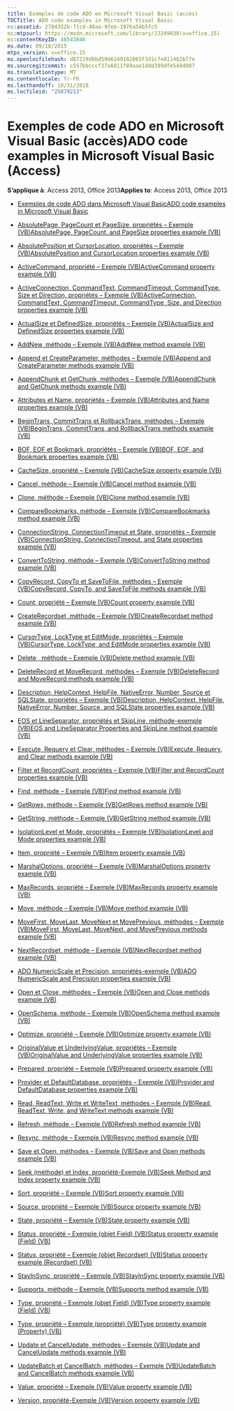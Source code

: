 ```yaml
---
title: Exemples de code ADO en Microsoft Visual Basic (accès)
TOCTitle: ADO code examples in Microsoft Visual Basic
ms:assetid: 2784352b-71cd-40aa-9feb-1976a54b5fc5
ms:mtpsurl: https://msdn.microsoft.com/library/JJ249038(v=office.15)
ms:contentKeyID: 48543840
ms.date: 09/18/2015
mtps_version: v=office.15
ms.openlocfilehash: d87229d6bd5946149102065f3d1cfe811482b77e
ms.sourcegitcommit: c557bbcccf37a6011f89aae1ddd399dfe549d087
ms.translationtype: MT
ms.contentlocale: fr-FR
ms.lasthandoff: 10/31/2018
ms.locfileid: "25879213"
---
```

# <a name="ado-code-examples-in-microsoft-visual-basic-access"></a><span data-ttu-id="d1ef7-102">Exemples de code ADO en Microsoft Visual Basic (accès)</span><span class="sxs-lookup"><span data-stu-id="d1ef7-102">ADO code examples in Microsoft Visual Basic (Access)</span></span>

<span data-ttu-id="d1ef7-103">**S’applique à**: Access 2013, Office 2013</span><span class="sxs-lookup"><span data-stu-id="d1ef7-103">**Applies to**: Access 2013, Office 2013</span></span>


  - [<span data-ttu-id="d1ef7-104">Exemples de code ADO dans Microsoft Visual Basic</span><span class="sxs-lookup"><span data-stu-id="d1ef7-104">ADO code examples in Microsoft Visual Basic</span></span>](ado-code-examples-in-microsoft-visual-basic.md)

  - [<span data-ttu-id="d1ef7-105">AbsolutePage, PageCount et PageSize, propriétés – Exemple (VB)</span><span class="sxs-lookup"><span data-stu-id="d1ef7-105">AbsolutePage, PageCount, and PageSize properties example (VB)</span></span>](absolutepage-pagecount-and-pagesize-properties-example-vb.md)

  - [<span data-ttu-id="d1ef7-106">AbsolutePosition et CursorLocation, propriétés – Exemple (VB)</span><span class="sxs-lookup"><span data-stu-id="d1ef7-106">AbsolutePosition and CursorLocation properties example (VB)</span></span>](absoluteposition-and-cursorlocation-properties-example-vb.md)

  - [<span data-ttu-id="d1ef7-107">ActiveCommand, propriété – Exemple (VB)</span><span class="sxs-lookup"><span data-stu-id="d1ef7-107">ActiveCommand property example (VB)</span></span>](activecommand-property-example-vb.md)

  - [<span data-ttu-id="d1ef7-108">ActiveConnection, CommandText, CommandTimeout, CommandType, Size et Direction, propriétés – Exemple (VB)</span><span class="sxs-lookup"><span data-stu-id="d1ef7-108">ActiveConnection, CommandText, CommandTimeout, CommandType, Size, and Direction properties example (VB)</span></span>](activeconnection-commandtext-commandtimeout-commandtype-size-and-direction-properties-example-vb.md)

  - [<span data-ttu-id="d1ef7-109">ActualSize et DefinedSize, propriétés – Exemple (VB)</span><span class="sxs-lookup"><span data-stu-id="d1ef7-109">ActualSize and DefinedSize properties example (VB)</span></span>](actualsize-and-definedsize-properties-example-vb.md)

  - [<span data-ttu-id="d1ef7-110">AddNew, méthode – Exemple (VB)</span><span class="sxs-lookup"><span data-stu-id="d1ef7-110">AddNew method example (VB)</span></span>](addnew-method-example-vb.md)

  - [<span data-ttu-id="d1ef7-111">Append et CreateParameter, méthodes – Exemple (VB)</span><span class="sxs-lookup"><span data-stu-id="d1ef7-111">Append and CreateParameter methods example (VB)</span></span>](append-and-createparameter-methods-example-vb.md)

  - [<span data-ttu-id="d1ef7-112">AppendChunk et GetChunk, méthodes – Exemple (VB)</span><span class="sxs-lookup"><span data-stu-id="d1ef7-112">AppendChunk and GetChunk methods example (VB)</span></span>](appendchunk-and-getchunk-methods-example-vb.md)

  - [<span data-ttu-id="d1ef7-113">Attributes et Name, propriétés – Exemple (VB)</span><span class="sxs-lookup"><span data-stu-id="d1ef7-113">Attributes and Name properties example (VB)</span></span>](attributes-and-name-properties-example-vb.md)

  - [<span data-ttu-id="d1ef7-114">BeginTrans, CommitTrans et RollbackTrans, méthodes – Exemple (VB)</span><span class="sxs-lookup"><span data-stu-id="d1ef7-114">BeginTrans, CommitTrans, and RollbackTrans methods example (VB)</span></span>](begintrans-committrans-and-rollbacktrans-methods-example-vb.md)

  - [<span data-ttu-id="d1ef7-115">BOF, EOF et Bookmark, propriétés – Exemple (VB)</span><span class="sxs-lookup"><span data-stu-id="d1ef7-115">BOF, EOF, and Bookmark properties example (VB)</span></span>](bof-eof-and-bookmark-properties-example-vb.md)

  - [<span data-ttu-id="d1ef7-116">CacheSize, propriété – Exemple (VB)</span><span class="sxs-lookup"><span data-stu-id="d1ef7-116">CacheSize property example (VB)</span></span>](cachesize-property-example-vb.md)

  - [<span data-ttu-id="d1ef7-117">Cancel, méthode – Exemple (VB)</span><span class="sxs-lookup"><span data-stu-id="d1ef7-117">Cancel method example (VB)</span></span>](cancel-method-example-vb.md)

  - [<span data-ttu-id="d1ef7-118">Clone, méthode – Exemple (VB)</span><span class="sxs-lookup"><span data-stu-id="d1ef7-118">Clone method example (VB)</span></span>](clone-method-example-vb.md)

  - [<span data-ttu-id="d1ef7-119">CompareBookmarks, méthode – Exemple (VB)</span><span class="sxs-lookup"><span data-stu-id="d1ef7-119">CompareBookmarks method example (VB)</span></span>](comparebookmarks-method-example-vb.md)

  - [<span data-ttu-id="d1ef7-120">ConnectionString, ConnectionTimeout et State, propriétés – Exemple (VB)</span><span class="sxs-lookup"><span data-stu-id="d1ef7-120">ConnectionString, ConnectionTimeout, and State properties example (VB)</span></span>](connectionstring-connectiontimeout-and-state-properties-example-vb.md)

  - [<span data-ttu-id="d1ef7-121">ConvertToString, méthode – Exemple (VB)</span><span class="sxs-lookup"><span data-stu-id="d1ef7-121">ConvertToString method example (VB)</span></span>](converttostring-method-example-vb.md)

  - [<span data-ttu-id="d1ef7-122">CopyRecord, CopyTo et SaveToFile, méthodes – Exemple (VB)</span><span class="sxs-lookup"><span data-stu-id="d1ef7-122">CopyRecord, CopyTo, and SaveToFile methods example (VB)</span></span>](copyrecord-copyto-and-savetofile-methods-example-vb.md)

  - [<span data-ttu-id="d1ef7-123">Count, propriété – Exemple (VB)</span><span class="sxs-lookup"><span data-stu-id="d1ef7-123">Count property example (VB)</span></span>](count-property-example-vb.md)

  - [<span data-ttu-id="d1ef7-124">CreateRecordset, méthode – Exemple (VB)</span><span class="sxs-lookup"><span data-stu-id="d1ef7-124">CreateRecordset method example (VB)</span></span>](createrecordset-method-example-vb.md)

  - [<span data-ttu-id="d1ef7-125">CursorType, LockType et EditMode, propriétés – Exemple (VB)</span><span class="sxs-lookup"><span data-stu-id="d1ef7-125">CursorType, LockType, and EditMode properties example (VB)</span></span>](cursortype-locktype-and-editmode-properties-example-vb.md)

  - [<span data-ttu-id="d1ef7-126">Delete , méthode – Exemple (VB)</span><span class="sxs-lookup"><span data-stu-id="d1ef7-126">Delete method example (VB)</span></span>](delete-method-example-vb.md)

  - [<span data-ttu-id="d1ef7-127">DeleteRecord et MoveRecord, méthodes – Exemple (VB)</span><span class="sxs-lookup"><span data-stu-id="d1ef7-127">DeleteRecord and MoveRecord methods example (VB)</span></span>](deleterecord-and-moverecord-methods-example-vb.md)

  - [<span data-ttu-id="d1ef7-128">Description, HelpContext, HelpFile, NativeError, Number, Source et SQLState, propriétés – Exemple (VB)</span><span class="sxs-lookup"><span data-stu-id="d1ef7-128">Description, HelpContext, HelpFile, NativeError, Number, Source, and SQLState properties example (VB)</span></span>](description-helpcontext-helpfile-nativeerror-number-source-and-sqlstate-properties-example-vb.md)

  - [<span data-ttu-id="d1ef7-129">EOS et LineSeparator, propriétés et SkipLine, méthode-exemple (VB)</span><span class="sxs-lookup"><span data-stu-id="d1ef7-129">EOS and LineSeparator Properties and SkipLine method example (VB)</span></span>](eos-and-lineseparator-properties-and-skipline-method-example-vb.md)

  - [<span data-ttu-id="d1ef7-130">Execute, Requery et Clear, méthodes – Exemple (VB)</span><span class="sxs-lookup"><span data-stu-id="d1ef7-130">Execute, Requery, and Clear methods example (VB)</span></span>](execute-requery-and-clear-methods-example-vb.md)

  - [<span data-ttu-id="d1ef7-131">Filter et RecordCount, propriétés – Exemple (VB)</span><span class="sxs-lookup"><span data-stu-id="d1ef7-131">Filter and RecordCount properties example (VB)</span></span>](filter-and-recordcount-properties-example-vb.md)

  - [<span data-ttu-id="d1ef7-132">Find, méthode – Exemple (VB)</span><span class="sxs-lookup"><span data-stu-id="d1ef7-132">Find method example (VB)</span></span>](find-method-example-vb.md)

  - [<span data-ttu-id="d1ef7-133">GetRows, méthode – Exemple (VB)</span><span class="sxs-lookup"><span data-stu-id="d1ef7-133">GetRows method example (VB)</span></span>](getrows-method-example-vb.md)

  - [<span data-ttu-id="d1ef7-134">GetString, méthode – Exemple (VB)</span><span class="sxs-lookup"><span data-stu-id="d1ef7-134">GetString method example (VB)</span></span>](getstring-method-example-vb.md)

  - [<span data-ttu-id="d1ef7-135">IsolationLevel et Mode, propriétés – Exemple (VB)</span><span class="sxs-lookup"><span data-stu-id="d1ef7-135">IsolationLevel and Mode properties example (VB)</span></span>](isolationlevel-and-mode-properties-example-vb.md)

  - [<span data-ttu-id="d1ef7-136">Item, propriété – Exemple (VB)</span><span class="sxs-lookup"><span data-stu-id="d1ef7-136">Item property example (VB)</span></span>](item-property-example-vb.md)

  - [<span data-ttu-id="d1ef7-137">MarshalOptions, propriété – Exemple (VB)</span><span class="sxs-lookup"><span data-stu-id="d1ef7-137">MarshalOptions property example (VB)</span></span>](marshaloptions-property-example-vb.md)

  - [<span data-ttu-id="d1ef7-138">MaxRecords, propriété – Exemple (VB)</span><span class="sxs-lookup"><span data-stu-id="d1ef7-138">MaxRecords property example (VB)</span></span>](maxrecords-property-example-vb.md)

  - [<span data-ttu-id="d1ef7-139">Move, méthode – Exemple (VB)</span><span class="sxs-lookup"><span data-stu-id="d1ef7-139">Move method example (VB)</span></span>](move-method-example-vb.md)

  - [<span data-ttu-id="d1ef7-140">MoveFirst, MoveLast, MoveNext et MovePrevious, méthodes – Exemple (VB)</span><span class="sxs-lookup"><span data-stu-id="d1ef7-140">MoveFirst, MoveLast, MoveNext, and MovePrevious methods example (VB)</span></span>](movefirst-movelast-movenext-and-moveprevious-methods-example-vb.md)

  - [<span data-ttu-id="d1ef7-141">NextRecordset, méthode – Exemple (VB)</span><span class="sxs-lookup"><span data-stu-id="d1ef7-141">NextRecordset method example (VB)</span></span>](nextrecordset-method-example-vb.md)

  - [<span data-ttu-id="d1ef7-142">ADO NumericScale et Precision, propriétés-exemple (VB)</span><span class="sxs-lookup"><span data-stu-id="d1ef7-142">ADO NumericScale and Precision properties example (VB)</span></span>](ado-numericscale-and-precision-properties-example-vb.md)

  - [<span data-ttu-id="d1ef7-143">Open et Close, méthodes – Exemple (VB)</span><span class="sxs-lookup"><span data-stu-id="d1ef7-143">Open and Close methods example (VB)</span></span>](open-and-close-methods-example-vb.md)

  - [<span data-ttu-id="d1ef7-144">OpenSchema, méthode – Exemple (VB)</span><span class="sxs-lookup"><span data-stu-id="d1ef7-144">OpenSchema method example (VB)</span></span>](openschema-method-example-vb.md)

  - [<span data-ttu-id="d1ef7-145">Optimize, propriété – Exemple (VB)</span><span class="sxs-lookup"><span data-stu-id="d1ef7-145">Optimize property example (VB)</span></span>](optimize-property-example-vb.md)

  - [<span data-ttu-id="d1ef7-146">OriginalValue et UnderlyingValue, propriétés – Exemple (VB)</span><span class="sxs-lookup"><span data-stu-id="d1ef7-146">OriginalValue and UnderlyingValue properties example (VB)</span></span>](originalvalue-and-underlyingvalue-properties-example-vb.md)

  - [<span data-ttu-id="d1ef7-147">Prepared, propriété – Exemple (VB)</span><span class="sxs-lookup"><span data-stu-id="d1ef7-147">Prepared property example (VB)</span></span>](prepared-property-example-vb.md)

  - [<span data-ttu-id="d1ef7-148">Provider et DefaultDatabase, propriétés – Exemple (VB)</span><span class="sxs-lookup"><span data-stu-id="d1ef7-148">Provider and DefaultDatabase properties example (VB)</span></span>](provider-and-defaultdatabase-properties-example-vb.md)

  - [<span data-ttu-id="d1ef7-149">Read, ReadText, Write et WriteText, méthodes – Exemple (VB)</span><span class="sxs-lookup"><span data-stu-id="d1ef7-149">Read, ReadText, Write, and WriteText methods example (VB)</span></span>](read-readtext-write-and-writetext-methods-example-vb.md)

  - [<span data-ttu-id="d1ef7-150">Refresh, méthode – Exemple (VB)</span><span class="sxs-lookup"><span data-stu-id="d1ef7-150">Refresh method example (VB)</span></span>](refresh-method-example-vb.md)

  - [<span data-ttu-id="d1ef7-151">Resync, méthode – Exemple (VB)</span><span class="sxs-lookup"><span data-stu-id="d1ef7-151">Resync method example (VB)</span></span>](resync-method-example-vb.md)

  - [<span data-ttu-id="d1ef7-152">Save et Open, méthodes – Exemple (VB)</span><span class="sxs-lookup"><span data-stu-id="d1ef7-152">Save and Open methods example (VB)</span></span>](save-and-open-methods-example-vb.md)

  - [<span data-ttu-id="d1ef7-153">Seek (méthode) et Index, propriété-Exemple (VB)</span><span class="sxs-lookup"><span data-stu-id="d1ef7-153">Seek Method and Index property example (VB)</span></span>](seek-method-and-index-property-example-vb.md)

  - [<span data-ttu-id="d1ef7-154">Sort, propriété – Exemple (VB)</span><span class="sxs-lookup"><span data-stu-id="d1ef7-154">Sort property example (VB)</span></span>](sort-property-example-vb.md)

  - [<span data-ttu-id="d1ef7-155">Source, propriété – Exemple (VB)</span><span class="sxs-lookup"><span data-stu-id="d1ef7-155">Source property example (VB)</span></span>](source-property-example-vb.md)

  - [<span data-ttu-id="d1ef7-156">State, propriété – Exemple (VB)</span><span class="sxs-lookup"><span data-stu-id="d1ef7-156">State property example (VB)</span></span>](state-property-example-vb.md)

  - [<span data-ttu-id="d1ef7-157">Status, propriété – Exemple (objet Field) (VB)</span><span class="sxs-lookup"><span data-stu-id="d1ef7-157">Status property example (Field) (VB)</span></span>](status-property-example-field-vb.md)

  - [<span data-ttu-id="d1ef7-158">Status, propriété – Exemple (objet Recordset) (VB)</span><span class="sxs-lookup"><span data-stu-id="d1ef7-158">Status property example (Recordset) (VB)</span></span>](status-property-example-recordset-vb.md)

  - [<span data-ttu-id="d1ef7-159">StayInSync, propriété – Exemple (VB)</span><span class="sxs-lookup"><span data-stu-id="d1ef7-159">StayInSync property example (VB)</span></span>](stayinsync-property-example-vb.md)

  - [<span data-ttu-id="d1ef7-160">Supports, méthode – Exemple (VB)</span><span class="sxs-lookup"><span data-stu-id="d1ef7-160">Supports method example (VB)</span></span>](supports-method-example-vb.md)

  - [<span data-ttu-id="d1ef7-161">Type, propriété – Exemple (objet Field) (VB)</span><span class="sxs-lookup"><span data-stu-id="d1ef7-161">Type property example (Field) (VB)</span></span>](type-property-example-field-vb.md)

  - [<span data-ttu-id="d1ef7-162">Type, propriété – Exemple (propriété) (VB)</span><span class="sxs-lookup"><span data-stu-id="d1ef7-162">Type property example (Property) (VB)</span></span>](type-property-example-property-vb.md)

  - [<span data-ttu-id="d1ef7-163">Update et CancelUpdate, méthodes – Exemple (VB)</span><span class="sxs-lookup"><span data-stu-id="d1ef7-163">Update and CancelUpdate methods example (VB)</span></span>](update-and-cancelupdate-methods-example-vb.md)

  - [<span data-ttu-id="d1ef7-164">UpdateBatch et CancelBatch, méthodes – Exemple (VB)</span><span class="sxs-lookup"><span data-stu-id="d1ef7-164">UpdateBatch and CancelBatch methods example (VB)</span></span>](updatebatch-and-cancelbatch-methods-example-vb.md)

  - [<span data-ttu-id="d1ef7-165">Value, propriété – Exemple (VB)</span><span class="sxs-lookup"><span data-stu-id="d1ef7-165">Value property example (VB)</span></span>](value-property-example-vb.md)

  - [<span data-ttu-id="d1ef7-166">Version, propriété-Exemple (VB)</span><span class="sxs-lookup"><span data-stu-id="d1ef7-166">Version property example (VB)</span></span>](version-property-example-vb.md)

